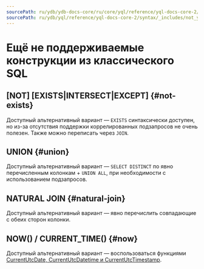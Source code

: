 ```yaml
---
sourcePath: ru/ydb/ydb-docs-core/ru/core/yql/reference/yql-docs-core-2/syntax/_includes/not_yet_supported.md
sourcePath: ru/ydb/yql/reference/yql-docs-core-2/syntax/_includes/not_yet_supported.md
---
```


# Ещё не поддерживаемые конструкции из классического SQL

## \[NOT\] \[EXISTS|INTERSECT\|EXCEPT] {#not-exists}

Доступный альтернативный вариант — `EXISTS` синтаксически доступен, но из-за отсутствия поддержки коррелированных подзапросов не очень полезен. Также можно переписать через `JOIN`.

## UNION {#union}

Доступный альтернативный вариант — `SELECT DISTINCT` по явно перечисленным колонкам + `UNION ALL`, при необходимости с использованием подзапросов.

## NATURAL JOIN {#natural-join}

Доступный альтернативный вариант — явно перечислить совпадающие с обеих сторон колонки.

## NOW() / CURRENT_TIME() {#now}

Доступный альтернативный вариант — воспользоваться функциями [CurrentUtcDate, CurrentUtcDatetime и CurrentUtcTimestamp](../../builtins/basic.md#current-utc).
